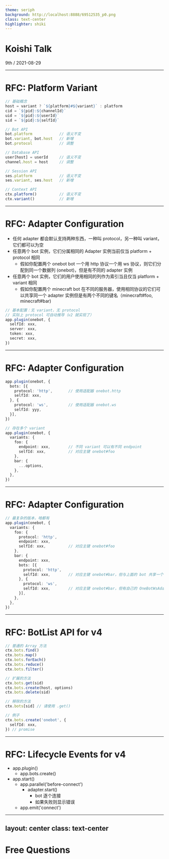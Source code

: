 ```yaml
---
theme: seriph
background: http://localhost:8888/69512535_p0.png
class: text-center
highlighter: shiki
---
```


# Koishi Talk

<div class="opacity-80">
9th / 2021-08-29
</div>

---

# RFC: Platform Variant

```ts
// 基础概念
host = variant ? `${platform}#${variant}` : platform
cid = `${pid}:${channelId}`
uid = `${pid}:${userId}`
sid = `${pid}:${selfId}`

// Bot API
bot.platform            // 语义不变
bot.variant, bot.host   // 新增
bot.protocol            // 调整

// Database API
user[host] = userId     // 语义不变
channel.host = host     // 调整

// Session API
ses.platform            // 语义不变
ses.variant, ses.host   // 新增

// Context API
ctx.platform()          // 语义不变
ctx.variant()           // 新增
```

---

# RFC: Adapter Configuration

- 任何 adapter 都会默认支持两种东西，一种叫 protocol，另一种叫 variant，它们都可以为空
- 任意两个 bot 实例，它们分属相同的 Adapter 实例当前仅当 platform + protocol 相同
  - 假如你配置两个 onebot bot 一个用 http 协议一个用 ws 协议，则它们分配到同一个数据列 (onebot)，但是有不同的 adapter 实例
- 任意两个 bot 实例，它们的用户使用相同的列作为索引当且仅当 platform + variant 相同
  - 假如你配置两个 minecraft bot 在不同的服务器，使用相同协议的它们可以共享同一个 adapter 实例但是有两个不同的键名（minecraft#foo, minecraft#bar)

```ts
// 基本配置：无 variant，无 protocol
// 实际上 protocol 可自动推导（v2 就实现了）
app.plugin(onebot, {
  selfId: xxx,
  server: xxx,
  token: xxx,
  secret: xxx,
})
```

---

# RFC: Adapter Configuration

```ts
app.plugin(onebot, {
  bots: [{
    protocol: 'http',       // 使用适配器 onebot.http
    selfId: xxx,
  }, {
    protocol: 'ws',         // 使用适配器 onebot.ws
    selfId: yyy,
  }],
})
```

```ts
// 存在多个 variant
app.plugin(onebot, {
  variants: {
    foo: {
      endpoint: xxx,        // 不同 variant 可以有不同 endpoint
      selfId: xxx,          // 对应主键 onebot#foo
    },
    bar: {
      ...options,
    },
  },
})
```

---

# RFC: Adapter Configuration

```ts
// 最复杂的版本，啥都有
app.plugin(onebot, {
  variants: {
    foo: {
      protocol: 'http',
      endpoint: xxx,
      selfId: xxx,          // 对应主键 onebot#foo
    },
    bar: {
      endpoint: xxx,
      bots: [{
        protocol: 'http',
        selfId: xxx,        // 对应主键 onebot#bar，但与上面的 bot 共享一个 OneBotHttpAdapter 实例
      }, {
        protocol: 'ws',
        selfId: xxx,        // 对应主键 onebot#bar，但有自己的 OneBotWsAdapter 实例
      }],
    },
  },
})
```

---

# RFC: BotList API for v4

```ts
// 普通的 Array 方法
ctx.bots.find()
ctx.bots.map()
ctx.bots.forEach()
ctx.bots.reduce()
ctx.bots.filter()

// 扩展的方法
ctx.bots.get(sid)
ctx.bots.create(host, options)
ctx.bots.delete(sid)

// 移除的方法
ctx.bots[sid] // 请使用 .get()

// 例子
ctx.bots.create('onebot', {
  selfId: xxx,
}) // promise
```

---

# RFC: Lifecycle Events for v4

- app.plugin()
  - app.bots.create()
- app.start()
  - app.parallel('before-connect')
    - adapter.start()
      - bot 逐个连接
      - 如果失败则显示错误
  - app.emit('connect')

---
layout: center
class: text-center
---

# Free Questions
